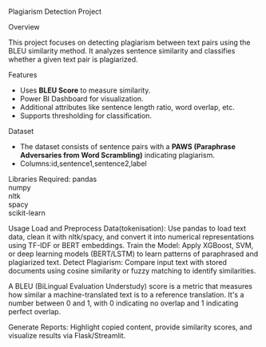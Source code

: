 Plagiarism Detection Project 

Overview

This project focuses on detecting plagiarism between text pairs using the BLEU similarity method. It analyzes sentence similarity and classifies whether a given text pair is plagiarized.

Features
- Uses **BLEU Score** to measure similarity.
- Power BI Dashboard for visualization.
- Additional attributes like sentence length ratio, word overlap, etc.
- Supports thresholding for classification.

Dataset
- The dataset consists of sentence pairs with a **PAWS  (Paraphrase Adversaries from Word Scrambling)** indicating plagiarism.
- Columns:id,sentence1,sentence2,label 

Libraries Required:
pandas   
numpy  
nltk   
spacy   
scikit-learn

Usage
Load and Preprocess Data(tokenisation):
Use pandas to load text data, clean  it with nltk/spacy, and convert it into numerical representations using TF-IDF or BERT embeddings.
Train the Model: Apply XGBoost, SVM, or deep learning models (BERT/LSTM) to learn patterns of paraphrased and plagiarized text.
Detect Plagiarism: Compare input text with stored documents using cosine similarity or fuzzy matching to identify similarities.

A BLEU (BiLingual Evaluation Understudy) score is a metric that measures how similar a machine-translated text is to a reference translation. It's a number between 0 and 1, with 0 indicating no overlap and 1 indicating perfect overlap.

Generate Reports: Highlight copied content, provide similarity scores, and visualize results via Flask/Streamlit.
